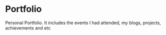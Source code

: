 # Portfolio
Personal Portfolio. It includes the events I had attended, my blogs, projects, achievements and etc
